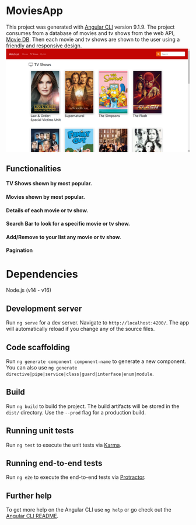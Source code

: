 # MoviesApp

This project was generated with [Angular CLI](https://github.com/angular/angular-cli) version 9.1.9. The project consumes from a database of movies and tv shows from the web API, [Movie DB](https://developers.themoviedb.org/). Then each movie and tv shows are shown to the user using a friendly and responsive design.
![Movies App](https://github.com/williamvn/MoviesApp/blob/master/ShowsPicture.png?raw=true)
## Functionalities
#### TV Shows shown by most popular.
#### Movies shown by most popular.
#### Details of each movie or tv show.
#### Search Bar to look for a specific movie or tv show.
#### Add/Remove to your list any movie or tv show.
#### Pagination

# Dependencies
Node.js (v14 - v16)

## Development server

Run `ng serve` for a dev server. Navigate to `http://localhost:4200/`. The app will automatically reload if you change any of the source files.

## Code scaffolding

Run `ng generate component component-name` to generate a new component. You can also use `ng generate directive|pipe|service|class|guard|interface|enum|module`.

## Build

Run `ng build` to build the project. The build artifacts will be stored in the `dist/` directory. Use the `--prod` flag for a production build.

## Running unit tests

Run `ng test` to execute the unit tests via [Karma](https://karma-runner.github.io).

## Running end-to-end tests

Run `ng e2e` to execute the end-to-end tests via [Protractor](http://www.protractortest.org/).

## Further help

To get more help on the Angular CLI use `ng help` or go check out the [Angular CLI README](https://github.com/angular/angular-cli/blob/master/README.md).
